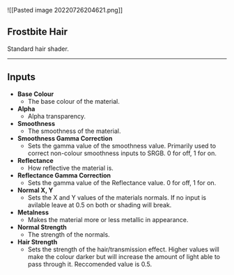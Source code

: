 ![[Pasted image 20220726204621.png]]
## Frostbite Hair
Standard hair shader.

---
## Inputs

- **Base Colour**
	- The base colour of the material.
- **Alpha**
	- Alpha transparency.
- **Smoothness**
	- The smoothness of the material.
- **Smoothness Gamma Correction**
	- Sets the gamma value of the smoothness value. Primarily used to correct non-colour smoothness inputs to SRGB. 0 for off, 1 for on.
- **Reflectance**
	- How reflective the material is.
- **Reflectance Gamma Correction**
	- Sets the gamma value of the Reflectance value. 0 for off, 1 for on.
- **Normal X, Y**
	- Sets the X and Y values of the materials normals. If no input is avilable leave at 0.5 on both or shading will break.
- **Metalness**
	- Makes the material more or less metallic in appearance.
- **Normal Strength**
	- The strength of the normals.
- **Hair Strength**
	- Sets the strength of the hair/transmission effect. Higher values will make the colour darker but will increase the amount of light able to pass through it. Reccomended value is 0.5.